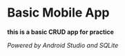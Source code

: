 <h1>Basic Mobile App</h1>

**this is a basic CRUD app for practice**

<i>Powered by Android Studio and SQLite</i>
